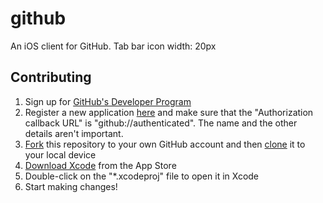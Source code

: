 # github

An iOS client for GitHub. Tab bar icon width: 20px

## Contributing

1. Sign up for [GitHub's Developer Program](https://developer.github.com/program/)
2. Register a new application [here](https://github.com/settings/developers) and make sure that the "Authorization callback URL" is "github://authenticated". The name and the other details aren't important.
3. [Fork](https://help.github.com/articles/fork-a-repo/) this repository to your own GitHub account and then [clone](https://help.github.com/articles/cloning-a-repository/) it to your local device
4. [Download Xcode](https://itunes.apple.com/en/app/xcode/id497799835?l=en&mt=12) from the App Store
5. Double-click on the "*.xcodeproj" file to open it in Xcode
6. Start making changes!
